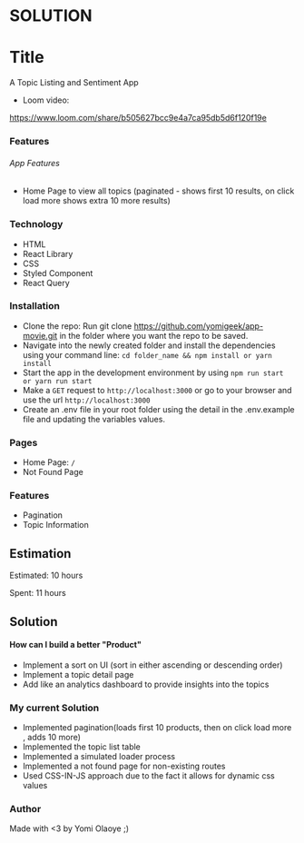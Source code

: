 SOLUTION
========
# Title
A Topic Listing and Sentiment App

- Loom video: 

https://www.loom.com/share/b505627bcc9e4a7ca95db5d6f120f19e

### Features

###### App Features
- Home Page to view all topics (paginated - shows first 10 results, 
on click load more shows extra 10 more results)

### Technology
- HTML
- React Library
- CSS
- Styled Component
- React Query


### Installation
- Clone the repo: Run git clone https://github.com/yomigeek/app-movie.git in the folder where you want the repo to be saved.
- Navigate into the newly created folder and install the dependencies using your command line: ```cd folder_name && npm install or yarn install```
- Start the app in the development environment by using ```npm run start or yarn run start``` 
- Make a ```GET``` request to ```http://localhost:3000``` or go to your browser and use the url ```http://localhost:3000```
- Create an .env file in your root folder using the detail in the .env.example file and updating the variables values.


### Pages
- Home Page: ```/```
- Not Found Page


### Features
- Pagination
- Topic Information


Estimation
----------
Estimated: 10 hours

Spent: 11 hours


Solution
--------
#### How can I build a better "Product"
- Implement a sort on UI (sort in either ascending or descending order)
- Implement a topic detail page
- Add like an analytics dashboard to provide insights into the topics


### My current Solution

- Implemented pagination(loads first 10 products, then on click load more , adds 10 more)
- Implemented the topic list table
- Implemented a simulated loader process
- Implemented a not found page for non-existing routes
- Used CSS-IN-JS approach due to the fact it allows for dynamic css values


### Author
Made with <3 by Yomi Olaoye ;)
